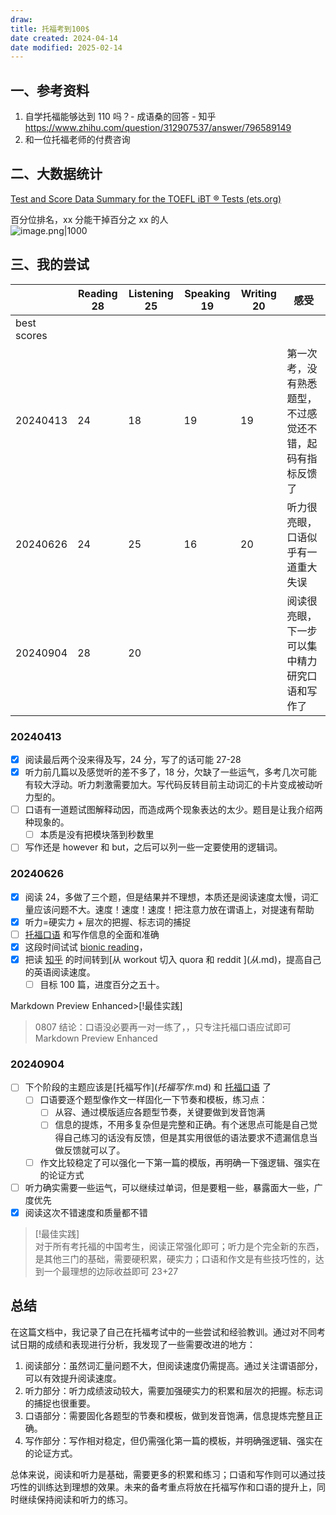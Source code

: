 ```yaml
---
draw: 
title: 托福考到100$
date created: 2024-04-14
date modified: 2025-02-14
---
```


## 一、参考资料

1. 自学托福能够达到 110 吗？- 成语桑的回答 - 知乎 https://www.zhihu.com/question/312907537/answer/796589149
2. 和一位托福老师的付费咨询

## 二、大数据统计

[Test and Score Data Summary for the TOEFL iBT ® Tests (ets.org)](https://www.ets.org/pdfs/toefl/toefl-ibt-test-score-data-summary-2023.pdf)

百分位排名，xx 分能干掉百分之 xx 的人  
![image.png|1000](https://imagehosting4picgo.oss-cn-beijing.aliyuncs.com/imagehosting/fix-dir%2Fpicgo%2Fpicgo-clipboard-images%2F2024%2F09%2F04%2F11-54-06-195d260f7d5f95dfabd07cd30bb83e25-202409041154451-42fbc2.png)

## 三、我的尝试

|             | Reading 28 | Listening 25 | Speaking 19 | Writing 20 | 感受                           |
| ----------- | ---------- | ------------ | ----------- | ---------- | ---------------------------- |
| best scores |            |              |             |            |                              |
| 20240413    | 24         | 18           | 19          | 19         | 第一次考，没有熟悉题型，不过感觉还不错，起码有指标反馈了 |
| 20240626    | 24         | 25           | 16          | 20         | 听力很亮眼，口语似乎有一道重大失误            |
| 20240904    | 28         | 20           |             |            | 阅读很亮眼，下一步可以集中精力研究口语和写作了      |

### 20240413

- [X] 阅读最后两个没来得及写，24 分，写了的话可能 27-28
- [X] 听力前几篇以及感觉听的差不多了，18 分，欠缺了一些运气，多考几次可能有较大浮动。听力刺激需要加大。写代码反转目前主动词汇的卡片变成被动听力型的。
- [ ] 口语有一道题试图解释动因，而造成两个现象表达的太少。题目是让我介绍两种现象的。
	- [ ] 本质是没有把模块落到秒数里
- [ ] 写作还是 however 和 but，之后可以列一些一定要使用的逻辑词。

### 20240626

- [X] 阅读 24，多做了三个题，但是结果并不理想，本质还是阅读速度太慢，词汇量应该问题不大。速度！速度！速度！把注意力放在谓语上，对提速有帮助
- [x] 听力=硬实力 + 层次的把握、标志词的捕捉
- [ ] [托福口语](托福口语.md) 和写作信息的全面和准确
- [X] 这段时间试试 [bionic reading](bionic%20reading.md)，
- [X] 把读 [知乎](知乎.md) 的时间转到[从 workout 切入 quora 和 reddit $](从%20workout%20切入%20quora%20和%20reddit%20$.md)，提高自己的英语阅读速度。
  - [ ] 目标 100 篇，进度百分之五十。

Markdown Preview Enhanced>[!最佳实践]

> 0807 结论：口语没必要再一对一练了，，只专注托福口语应试即可Markdown Preview Enhanced

### 20240904

- [ ] 下个阶段的主题应该是[托福写作$](托福写作$.md) 和 [托福口语](托福口语.md) 了
  - [ ] 口语要逐个题型像作文一样固化一下节奏和模板，练习点：
    - [ ] 从容、通过模版适应各题型节奏，关键要做到发音饱满
    - [ ] 信息的提炼，不用多复杂但是完整和正确。有个迷思点可能是自己觉得自己练习的话没有反馈，但是其实用很低的语法要求不遗漏信息当做反馈就可以了。
  - [ ] 作文比较稳定了可以强化一下第一篇的模版，再明确一下强逻辑、强实在的论证方式
- [ ] 听力确实需要一些运气，可以继续过单词，但是要粗一些，暴露面大一些，广度优先
- [X] 阅读这次不错速度和质量都不错

> [!最佳实践]  
> 对于所有考托福的中国考生，阅读正常强化即可；听力是个完全新的东西，是其他三门的基础，需要硬积累，硬实力；口语和作文是有些技巧性的，达到一个最理想的边际收益即可 23+27

## 总结

在这篇文档中，我记录了自己在托福考试中的一些尝试和经验教训。通过对不同考试日期的成绩和表现进行分析，我发现了一些需要改进的地方：

1. 阅读部分：虽然词汇量问题不大，但阅读速度仍需提高。通过关注谓语部分，可以有效提升阅读速度。
2. 听力部分：听力成绩波动较大，需要加强硬实力的积累和层次的把握。标志词的捕捉也很重要。
3. 口语部分：需要固化各题型的节奏和模板，做到发音饱满，信息提炼完整且正确。
4. 写作部分：写作相对稳定，但仍需强化第一篇的模板，并明确强逻辑、强实在的论证方式。

总体来说，阅读和听力是基础，需要更多的积累和练习；口语和写作则可以通过技巧性的训练达到理想的效果。未来的备考重点将放在托福写作和口语的提升上，同时继续保持阅读和听力的练习。
